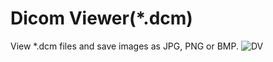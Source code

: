 # Dicom Viewer(*.dcm)
View *.dcm files and save images as JPG, PNG or BMP. 
![DV](https://user-images.githubusercontent.com/57568342/120359296-18693680-c33a-11eb-9b77-0e04fec6552a.png)
